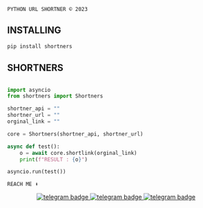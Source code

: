 `PYTHON URL SHORTNER © 2023`

## INSTALLING
```bash
pip install shortners
```

## SHORTNERS
```python

import asyncio
from shortners import Shortners

shortner_api = ""
shortner_url = ""
orginal_link = ""

core = Shortners(shortner_api, shortner_url)

async def test():
    o = await core.shortlink(orginal_link)
    print(f"RESULT : {o}")

asyncio.run(test())

```

`REACH ME ⬇️`

<p align="center">
   <a href="https://telegram.dog/clinton_abraham"><img src="https://img.shields.io/badge/𝑪𝒍𝒊𝒏𝒕𝒐𝒏 𝑨𝒃𝒓𝒂𝒉𝒂𝒎-30302f?style=flat&logo=telegram" alt="telegram badge"/>
   <a href="https://telegram.dog/Space_x_bots"><img src="https://img.shields.io/badge/Sᴘᴀᴄᴇ ✗ ʙᴏᴛꜱ-30302f?style=flat&logo=telegram" alt="telegram badge"/>
   <a href="https://telegram.dog/sources_codes"><img src="https://img.shields.io/badge/Sᴏᴜʀᴄᴇ ᴄᴏᴅᴇꜱ-30302f?style=flat&logo=telegram" alt="telegram badge"/>
</p>

<div align="center">
